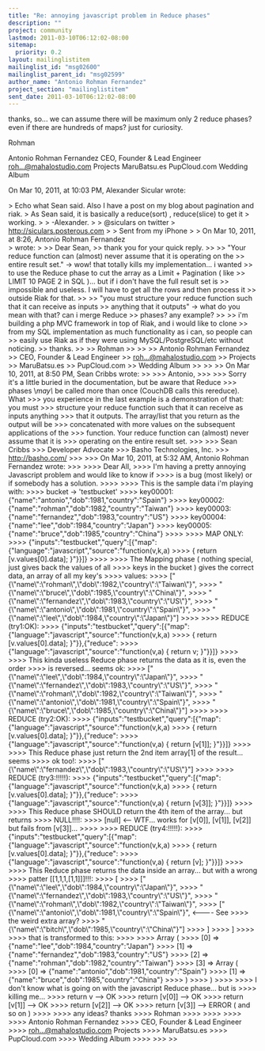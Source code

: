 ```yaml
---
title: "Re: annoying javascript problem in Reduce phases"
description: ""
project: community
lastmod: 2011-03-10T06:12:02-08:00
sitemap:
  priority: 0.2
layout: mailinglistitem
mailinglist_id: "msg02600"
mailinglist_parent_id: "msg02599"
author_name: "Antonio Rohman Fernandez"
project_section: "mailinglistitem"
sent_date: 2011-03-10T06:12:02-08:00
---
```



thanks, so... we can assume there will be maximum only 2 reduce phases? even if 
there are hundreds of maps? just for curiosity.

Rohman


 Antonio Rohman Fernandez
CEO, Founder & Lead Engineer
roh...@mahalostudio.com
 Projects
MaruBatsu.es
PupCloud.com
Wedding Album
 

On Mar 10, 2011, at 10:03 PM, Alexander Sicular wrote:

&gt; Echo what Sean said. Also I have a post on my blog about pagination and riak. 
&gt; As Sean said, it is basically a reduce(sort) , reduce(slice) to get it 
&gt; working. 
&gt; 
&gt; -Alexander. 
&gt; 
&gt; @siculars on twitter
&gt; http://siculars.posterous.com
&gt; 
&gt; Sent from my iPhone
&gt; 
&gt; On Mar 10, 2011, at 8:26, Antonio Rohman Fernandez  
&gt; wrote:
&gt; 
&gt;&gt; Dear Sean,
&gt;&gt; thank you for your quick reply.
&gt;&gt; 
&gt;&gt; "Your reduce function can (almost) never assume that it is operating on the 
&gt;&gt; entire result set." -&gt; wow! that totally kills my implementation... i wanted 
&gt;&gt; to use the Reduce phase to cut the array as a Limit + Pagination ( like 
&gt;&gt; LIMIT 10 PAGE 2 in SQL )... but if i don't have the full result set is 
&gt;&gt; impossible and useless. I will have to get all the rows and then process it 
&gt;&gt; outside Riak for that.
&gt;&gt; 
&gt;&gt; "you must structure your reduce function such that it can receive as inputs 
&gt;&gt; anything that it outputs" -&gt; what do you mean with that? can i merge Reduce 
&gt;&gt; phases? any example?
&gt;&gt; 
&gt;&gt; i'm building a php MVC framework in top of Riak, and i would like to clone 
&gt;&gt; from my SQL implementation as much functionality as i can, so people can 
&gt;&gt; easily use Riak as if they were using MySQL/PostgreSQL/etc without noticing.
&gt;&gt; thanks.
&gt;&gt; 
&gt;&gt; Rohman
&gt;&gt; 
&gt;&gt; 
&gt;&gt; Antonio Rohman Fernandez
&gt;&gt; CEO, Founder & Lead Engineer
&gt;&gt; roh...@mahalostudio.com
&gt;&gt; Projects
&gt;&gt; MaruBatsu.es
&gt;&gt; PupCloud.com
&gt;&gt; Wedding Album
&gt;&gt; 
&gt;&gt; 
&gt;&gt; On Mar 10, 2011, at 8:50 PM, Sean Cribbs wrote:
&gt;&gt; 
&gt;&gt;&gt; Antonio,
&gt;&gt;&gt; 
&gt;&gt;&gt; Sorry it's a little buried in the documentation, but be aware that Reduce 
&gt;&gt;&gt; phases \\*may\\* be called more than once (CouchDB calls this rereduce). What 
&gt;&gt;&gt; you experience in the last example is a demonstration of that: you must 
&gt;&gt;&gt; structure your reduce function such that it can receive as inputs anything 
&gt;&gt;&gt; that it outputs. The array/list that you return as the output will be 
&gt;&gt;&gt; concatenated with more values on the subsequent applications of the 
&gt;&gt;&gt; function. Your reduce function can (almost) never assume that it is 
&gt;&gt;&gt; operating on the entire result set.
&gt;&gt;&gt; 
&gt;&gt;&gt; Sean Cribbs 
&gt;&gt;&gt; Developer Advocate
&gt;&gt;&gt; Basho Technologies, Inc.
&gt;&gt;&gt; http://basho.com/
&gt;&gt;&gt; 
&gt;&gt;&gt; On Mar 10, 2011, at 5:32 AM, Antonio Rohman Fernandez wrote:
&gt;&gt;&gt; 
&gt;&gt;&gt;&gt; Dear All,
&gt;&gt;&gt;&gt; I'm having a pretty annoying Javascript problem and would like to know if 
&gt;&gt;&gt;&gt; is a bug (most likely) or if somebody has a solution.
&gt;&gt;&gt;&gt; 
&gt;&gt;&gt;&gt; This is the sample data i'm playing with:
&gt;&gt;&gt;&gt; bucket -&gt; 'testbucket'
&gt;&gt;&gt;&gt; key00001:{"name":"antonio","dob":1981,"country":"Spain"}
&gt;&gt;&gt;&gt; key00002:{"name":"rohman","dob":1982,"country":"Taiwan"}
&gt;&gt;&gt;&gt; key00003:{"name":"fernandez","dob":1983,"country":"US"}
&gt;&gt;&gt;&gt; key00004:{"name":"lee","dob":1984,"country":"Japan"}
&gt;&gt;&gt;&gt; key00005:{"name":"bruce","dob":1985,"country":"China"}
&gt;&gt;&gt;&gt; 
&gt;&gt;&gt;&gt; MAP ONLY: 
&gt;&gt;&gt;&gt; {"inputs":"testbucket","query":[{"map":{"language":"javascript","source":"function(v,k,a)
&gt;&gt;&gt;&gt; { return [v.values[0].data]; }"}}]}
&gt;&gt;&gt;&gt; 
&gt;&gt;&gt;&gt; The Mapping phase ( nothing special, just gives back the values of all 
&gt;&gt;&gt;&gt; keys in the bucket ) gives the correct data, an array of all my key's 
&gt;&gt;&gt;&gt; values:
&gt;&gt;&gt;&gt; ["{\\"name\\":\\"rohman\\",\\"dob\\":1982,\\"country\\":\\"Taiwan\\"}",
&gt;&gt;&gt;&gt; "{\\"name\\":\\"bruce\\",\\"dob\\":1985,\\"country\\":\\"China\\"}",
&gt;&gt;&gt;&gt; "{\\"name\\":\\"fernandez\\",\\"dob\\":1983,\\"country\\":\\"US\\"}",
&gt;&gt;&gt;&gt; "{\\"name\\":\\"antonio\\",\\"dob\\":1981,\\"country\\":\\"Spain\\"}",
&gt;&gt;&gt;&gt; "{\\"name\\":\\"lee\\",\\"dob\\":1984,\\"country\\":\\"Japan\\"}"]
&gt;&gt;&gt;&gt; 
&gt;&gt;&gt;&gt; REDUCE (try1:OK): 
&gt;&gt;&gt;&gt; {"inputs":"testbucket","query":[{"map":{"language":"javascript","source":"function(v,k,a)
&gt;&gt;&gt;&gt; { return [v.values[0].data]; }"}},{"reduce": 
&gt;&gt;&gt;&gt; {"language":"javascript","source":"function(v,a) { return v; }"}}]}
&gt;&gt;&gt;&gt; 
&gt;&gt;&gt;&gt; This kinda useless Reduce phase returns the data as it is, even the order 
&gt;&gt;&gt;&gt; is reversed... seems ok:
&gt;&gt;&gt;&gt; ["{\\"name\\":\\"lee\\",\\"dob\\":1984,\\"country\\":\\"Japan\\"}",
&gt;&gt;&gt;&gt; "{\\"name\\":\\"fernandez\\",\\"dob\\":1983,\\"country\\":\\"US\\"}",
&gt;&gt;&gt;&gt; "{\\"name\\":\\"rohman\\",\\"dob\\":1982,\\"country\\":\\"Taiwan\\"}",
&gt;&gt;&gt;&gt; "{\\"name\\":\\"antonio\\",\\"dob\\":1981,\\"country\\":\\"Spain\\"}",
&gt;&gt;&gt;&gt; "{\\"name\\":\\"bruce\\",\\"dob\\":1985,\\"country\\":\\"China\\"}"]
&gt;&gt;&gt;&gt; 
&gt;&gt;&gt;&gt; REDUCE (try2:OK): 
&gt;&gt;&gt;&gt; {"inputs":"testbucket","query":[{"map":{"language":"javascript","source":"function(v,k,a)
&gt;&gt;&gt;&gt; { return [v.values[0].data]; }"}},{"reduce": 
&gt;&gt;&gt;&gt; {"language":"javascript","source":"function(v,a) { return [v[1]]; }"}}]}
&gt;&gt;&gt;&gt; 
&gt;&gt;&gt;&gt; This Reduce phase just return the 2nd item array[1] of the result... seems 
&gt;&gt;&gt;&gt; ok too!:
&gt;&gt;&gt;&gt; ["{\\"name\\":\\"fernandez\\",\\"dob\\":1983,\\"country\\":\\"US\\"}"]
&gt;&gt;&gt;&gt; 
&gt;&gt;&gt;&gt; REDUCE (try3:!!!!!): 
&gt;&gt;&gt;&gt; {"inputs":"testbucket","query":[{"map":{"language":"javascript","source":"function(v,k,a)
&gt;&gt;&gt;&gt; { return [v.values[0].data]; }"}},{"reduce": 
&gt;&gt;&gt;&gt; {"language":"javascript","source":"function(v,a) { return [v[3]]; }"}}]}
&gt;&gt;&gt;&gt; 
&gt;&gt;&gt;&gt; This Reduce phase SHOULD return the 4th item of the array... but returns 
&gt;&gt;&gt;&gt; NULL!!!!:
&gt;&gt;&gt;&gt; [null] &lt;-- WTF... works for [v[0]], [v[1]], [v[2]] but fails from [v[3]]...
&gt;&gt;&gt;&gt; 
&gt;&gt;&gt;&gt; REDUCE (try4:!!!!!): 
&gt;&gt;&gt;&gt; {"inputs":"testbucket","query":[{"map":{"language":"javascript","source":"function(v,k,a)
&gt;&gt;&gt;&gt; { return [v.values[0].data]; }"}},{"reduce": 
&gt;&gt;&gt;&gt; {"language":"javascript","source":"function(v,a) { return [v]; }"}}]}
&gt;&gt;&gt;&gt; 
&gt;&gt;&gt;&gt; This Reduce phase returns the data inside an array... but with a wrong 
&gt;&gt;&gt;&gt; patter [[1,1,1,[1,1]]]!!!:
&gt;&gt;&gt;&gt; [
&gt;&gt;&gt;&gt; ["{\\"name\\":\\"lee\\",\\"dob\\":1984,\\"country\\":\\"Japan\\"}",
&gt;&gt;&gt;&gt; "{\\"name\\":\\"fernandez\\",\\"dob\\":1983,\\"country\\":\\"US\\"}",
&gt;&gt;&gt;&gt; "{\\"name\\":\\"rohman\\",\\"dob\\":1982,\\"country\\":\\"Taiwan\\"}",
&gt;&gt;&gt;&gt; ["{\\"name\\":\\"antonio\\",\\"dob\\":1981,\\"country\\":\\"Spain\\"}", &lt;---- See 
&gt;&gt;&gt;&gt; the weird extra array?
&gt;&gt;&gt;&gt; "{\\"name\\":\\"bitch\\",\\"dob\\":1985,\\"country\\":\\"China\\"}"]
&gt;&gt;&gt;&gt; ]
&gt;&gt;&gt;&gt; ]
&gt;&gt;&gt;&gt; 
&gt;&gt;&gt;&gt; that is transformed to this:
&gt;&gt;&gt;&gt; 
&gt;&gt;&gt;&gt; Array (
&gt;&gt;&gt;&gt; [0] =&gt; {"name":"lee","dob":1984,"country":"Japan"}
&gt;&gt;&gt;&gt; [1] =&gt; {"name":"fernandez","dob":1983,"country":"US"}
&gt;&gt;&gt;&gt; [2] =&gt; {"name":"rohman","dob":1982,"country":"Taiwan"}
&gt;&gt;&gt;&gt; [3] =&gt; Array (
&gt;&gt;&gt;&gt; [0] =&gt; {"name":"antonio","dob":1981,"country":"Spain"}
&gt;&gt;&gt;&gt; [1] =&gt; {"name":"bruce","dob":1985,"country":"China"}
&gt;&gt;&gt;&gt; )
&gt;&gt;&gt;&gt; )
&gt;&gt;&gt;&gt; 
&gt;&gt;&gt;&gt; I don't know what is going on with the javascript Reduce phase... but is 
&gt;&gt;&gt;&gt; killing me...
&gt;&gt;&gt;&gt; return v --&gt; OK
&gt;&gt;&gt;&gt; return [v[0]] --&gt; OK
&gt;&gt;&gt;&gt; return [v[1]] --&gt; OK
&gt;&gt;&gt;&gt; return [v[2]] --&gt; OK
&gt;&gt;&gt;&gt; return [v[3]] --&gt; ERROR ( and so on )
&gt;&gt;&gt;&gt; 
&gt;&gt;&gt;&gt; any ideas? thanks
&gt;&gt;&gt;&gt; Rohman
&gt;&gt;&gt;&gt; 
&gt;&gt;&gt;&gt; 
&gt;&gt;&gt;&gt; 
&gt;&gt;&gt;&gt; Antonio Rohman Fernandez
&gt;&gt;&gt;&gt; CEO, Founder & Lead Engineer
&gt;&gt;&gt;&gt; roh...@mahalostudio.com Projects
&gt;&gt;&gt;&gt; MaruBatsu.es
&gt;&gt;&gt;&gt; PupCloud.com
&gt;&gt;&gt;&gt; Wedding Album
&gt;&gt;&gt;&gt; 
&gt;&gt;&gt; 
&gt;&gt; 


